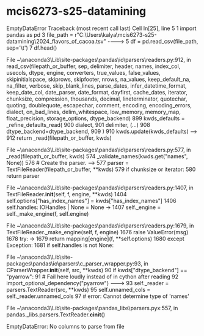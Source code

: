 # mcis6273-s25-datamining
EmptyDataError                            Traceback (most recent call last)
Cell In[25], line 5
      1 import pandas as pd 
      3 file_path = r"C:\Users\kalya\mcis6273-s25-datamining\2024_flavors_of_cacoa.tsv"
----> 5 df = pd.read_csv(file_path, sep='\t')
      7 df.head()

File ~\anaconda3\Lib\site-packages\pandas\io\parsers\readers.py:912, in read_csv(filepath_or_buffer, sep, delimiter, header, names, index_col, usecols, dtype, engine, converters, true_values, false_values, skipinitialspace, skiprows, skipfooter, nrows, na_values, keep_default_na, na_filter, verbose, skip_blank_lines, parse_dates, infer_datetime_format, keep_date_col, date_parser, date_format, dayfirst, cache_dates, iterator, chunksize, compression, thousands, decimal, lineterminator, quotechar, quoting, doublequote, escapechar, comment, encoding, encoding_errors, dialect, on_bad_lines, delim_whitespace, low_memory, memory_map, float_precision, storage_options, dtype_backend)
    899 kwds_defaults = _refine_defaults_read(
    900     dialect,
    901     delimiter,
   (...)
    908     dtype_backend=dtype_backend,
    909 )
    910 kwds.update(kwds_defaults)
--> 912 return _read(filepath_or_buffer, kwds)

File ~\anaconda3\Lib\site-packages\pandas\io\parsers\readers.py:577, in _read(filepath_or_buffer, kwds)
    574 _validate_names(kwds.get("names", None))
    576 # Create the parser.
--> 577 parser = TextFileReader(filepath_or_buffer, **kwds)
    579 if chunksize or iterator:
    580     return parser

File ~\anaconda3\Lib\site-packages\pandas\io\parsers\readers.py:1407, in TextFileReader.__init__(self, f, engine, **kwds)
   1404     self.options["has_index_names"] = kwds["has_index_names"]
   1406 self.handles: IOHandles | None = None
-> 1407 self._engine = self._make_engine(f, self.engine)

File ~\anaconda3\Lib\site-packages\pandas\io\parsers\readers.py:1679, in TextFileReader._make_engine(self, f, engine)
   1676     raise ValueError(msg)
   1678 try:
-> 1679     return mapping[engine](f, **self.options)
   1680 except Exception:
   1681     if self.handles is not None:

File ~\anaconda3\Lib\site-packages\pandas\io\parsers\c_parser_wrapper.py:93, in CParserWrapper.__init__(self, src, **kwds)
     90 if kwds["dtype_backend"] == "pyarrow":
     91     # Fail here loudly instead of in cython after reading
     92     import_optional_dependency("pyarrow")
---> 93 self._reader = parsers.TextReader(src, **kwds)
     95 self.unnamed_cols = self._reader.unnamed_cols
     97 # error: Cannot determine type of 'names'

File ~\anaconda3\Lib\site-packages\pandas\_libs\parsers.pyx:557, in pandas._libs.parsers.TextReader.__cinit__()

EmptyDataError: No columns to parse from file
